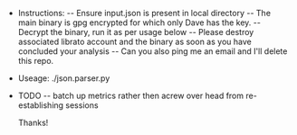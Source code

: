 - Instructions: 
    -- Ensure input.json is present in local directory
    -- The main binary is gpg encrypted for which only Dave has the key.
    -- Decrypt the binary, run it as per usage below
    -- Please destroy associated librato account and the binary as soon as you have concluded your analysis
    -- Can you also ping me an email and I'll delete this repo.
- Useage: ./json.parser.py

- TODO 
   -- batch up metrics rather then acrew over head from re-establishing sessions

    Thanks! 
